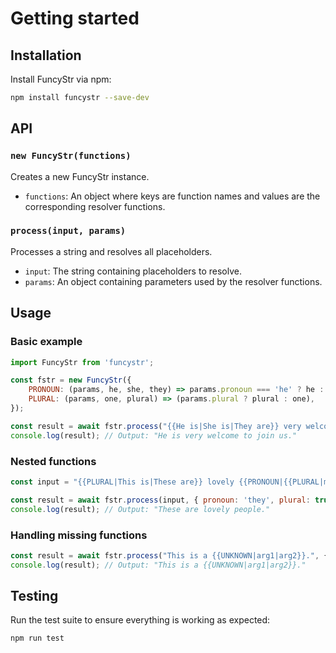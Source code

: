 # Getting started

## Installation

Install FuncyStr via npm:

```bash
npm install funcystr --save-dev
```

## API

### `new FuncyStr(functions)`

Creates a new FuncyStr instance.

- `functions`: An object where keys are function names and values are the corresponding resolver functions.

### `process(input, params)`

Processes a string and resolves all placeholders.

- `input`: The string containing placeholders to resolve.
- `params`: An object containing parameters used by the resolver functions.

## Usage

### Basic example

```javascript
import FuncyStr from 'funcystr';

const fstr = new FuncyStr({
    PRONOUN: (params, he, she, they) => params.pronoun === 'he' ? he : params.pronoun === 'she' ? she : they,
    PLURAL: (params, one, plural) => (params.plural ? plural : one),
});

const result = await fstr.process("{{He is|She is|They are}} very welcome to join us.", { pronoun: 'he' });
console.log(result); // Output: "He is very welcome to join us."
```

### Nested functions

```javascript
const input = "{{PLURAL|This is|These are}} lovely {{PRONOUN|{{PLURAL|man|men}}|{{PLURAL|woman|women}}|{{PLURAL|person|people}}}}.";

const result = await fstr.process(input, { pronoun: 'they', plural: true });
console.log(result); // Output: "These are lovely people."
```

### Handling missing functions

```javascript
const result = await fstr.process("This is a {{UNKNOWN|arg1|arg2}}.", {});
console.log(result); // Output: "This is a {{UNKNOWN|arg1|arg2}}."
```
## Testing

Run the test suite to ensure everything is working as expected:

```bash
npm run test
```
